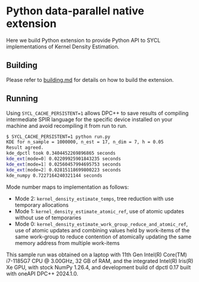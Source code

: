 # Python data-parallel native extension

Here we build Python extension to provide Python API to SYCL implementations of 
Kernel Density Estimation.

## Building

Please refer to [building.md](./building.md) for details on how to build the extension.


## Running

Using ``SYCL_CACHE_PERSISTENT=1`` allows DPC++ to save results of compiling intermediate SPIR language for the specific device installed on your
machine and avoid recompiling it from run to run.

```bash
$ SYCL_CACHE_PERSISTENT=1 python run.py
KDE for n_sample = 1000000, n_est = 17, n_dim = 7, h = 0.05
Result agreed.
kde_dpctl took 0.3404452269896865 seconds
kde_ext[mode=0] 0.02209925901843235 seconds
kde_ext[mode=1] 0.02560457994695753 seconds
kde_ext[mode=2] 0.02815118699800223 seconds
kde_numpy 0.7227164240321144 seconds
```

Mode number maps to implementation as follows:

- Mode 2: ``kernel_density_estimate_temps``, tree reduction with use temporary allocations
- Mode 1: ``kernel_density_estimate_atomic_ref``, use of atomic updates without use of temporaries
- Mode 0: ``kernel_density_estimate_work_group_reduce_and_atomic_ref``, use of atomic updates and combining values held by work-items of the same work-group to reduce contention of atomically updating the same memory address from multiple work-items

This sample run was obtained on a laptop with 11th Gen Intel(R) Core(TM) i7-1185G7 CPU @ 3.00GHz, 32 GB of RAM, and the integrated Intel(R) Iris(R) Xe GPU, with stock NumPy 1.26.4, and development build of dpctl 0.17 built with oneAPI DPC++ 2024.1.0.

